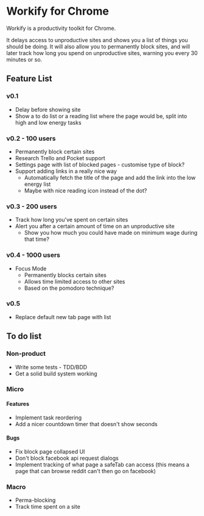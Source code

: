 # Workify for Chrome

Workify is a productivity toolkit for Chrome.

It delays access to unproductive sites and shows you a list of things you should be doing. It will also allow you to permanently block sites, and will later track how long you spend on unproductive sites, warning you every 30 minutes or so.

## Feature List

### v0.1
* Delay before showing site
* Show a to do list or a reading list where the page would be, split into high and low energy tasks

### v0.2 - 100 users
* Permanently block certain sites
* Research Trello and Pocket support
* Settings page with list of blocked pages - customise type of block?
* Support adding links in a really nice way
    * Automatically fetch the title of the page and add the link into the low energy list
    * Maybe with nice reading icon instead of the dot?

### v0.3 - 200 users
* Track how long you've spent on certain sites
* Alert you after a certain amount of time on an unproductive site
    * Show you how much you could have made on minimum wage during that time?

### v0.4 - 1000 users
* Focus Mode
    * Permanently blocks certain sites
    * Allows time limited access to other sites
    * Based on the pomodoro technique?

### v0.5
* Replace default new tab page with list

## To do list

### Non-product
* Write some tests - TDD/BDD
* Get a solid build system working

### Micro
#### Features
* Implement task reordering
* Add a nicer countdown timer that doesn't show seconds

#### Bugs
* Fix block page collapsed UI
* Don't block facebook api request dialogs
* Implement tracking of what page a safeTab can access
    (this means a page that can browse reddit can't then go on facebook)

### Macro
* Perma-blocking
* Track time spent on a site

